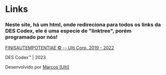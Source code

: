 # Links

### Neste site, há um html, onde redireciona para todos os links da DES Codex, ele é uma especie de "linktree", porém programado por nós!



[FINISAUTEMPOTENTIAE © -- Ulti Corp. 2019 - 2022](https://migatte-no-ultizin.webnode.page/)

DES Codex™ | 2023

Desenvolvido por [Marcos (Ulti)](https://github.com/UltimateStrength)
